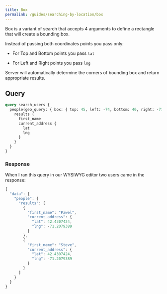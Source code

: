 ```yaml
---
title: Box
permalink: /guides/searching-by-location/box
---
```


Box is a variant of search that accepts 4 arguments to define a rectangle that will create a bounding box.

Instead of passing both coordinates points you pass only:

* For Top and Bottom points you pass `lat`

* For Left and Right points you pass `lng`

Server will automatically determine the corners of bounding box and return appropriate results.

## Query

```graphql
query search_users {
  people(geo_query: { box: { top: 45, left: -74, bottom: 40, right: -71 } }) {
    results {
      first_name
      current_address {
        lat
        lng
      }
    }
  }
}
```

### Response

When I ran this query in our WYSIWYG editor two users came in the response:

```js
{
  "data": {
    "people": {
      "results": [
        {
          "first_name": "Pawel",
          "current_address": {
            "lat": 42.4307424,
            "lng": -71.2079389
          }
        },
        {
          "first_name": "Steve",
          "current_address": {
            "lat": 42.4307424,
            "lng": -71.2079389
          }
        }
      ]
    }
  }
}
```
